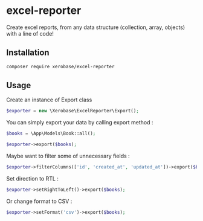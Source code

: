 # excel-reporter
Create excel reports, from any data structure (collection, array, objects) with a line of code!

## Installation

```bash
composer require xerobase/excel-reporter
```

## Usage

Create an instance of Export class

```php
$exporter = new \Xerobase\ExcelReporter\Export();
```

You can simply export your data by calling export method :

```php
$books = \App\Models\Book::all();

$exporter->export($books);
```

Maybe want to filter some of unnecessary fields :

```php
$exporter->filterColumns(['id', 'created_at', 'updated_at'])->export($books);
```

Set direction to RTL :

```php
$exporter->setRightToLeft()->export($books);
```

Or change format to CSV :

```php
$exporter->setFormat('csv')->export($books);
```

